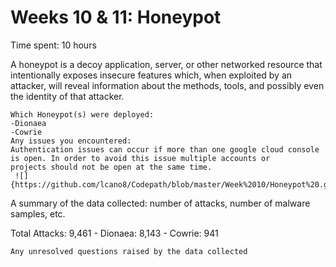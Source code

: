 
# Weeks 10 & 11: Honeypot
Time spent: 10 hours

A honeypot is a decoy application, server, or other networked resource that intentionally exposes insecure features which, when exploited by an attacker, will reveal information about the methods, tools, and possibly even the identity of that attacker. 


    Which Honeypot(s) were deployed:
    -Dionaea
    -Cowrie
    Any issues you encountered:
    Authentication issues can occur if more than one google cloud console is open. In order to avoid this issue multiple accounts or                   
    projects should not be open at the same time.
     ![]{https://github.com/lcano8/Codepath/blob/master/Week%2010/Honeypot%20.gif}
     
    
   A summary of the data collected: number of attacks, number of malware samples, etc.
    
   Total Attacks: 9,461
    - Dionaea: 8,143
    - Cowrie: 941
    
    
    
    Any unresolved questions raised by the data collected

